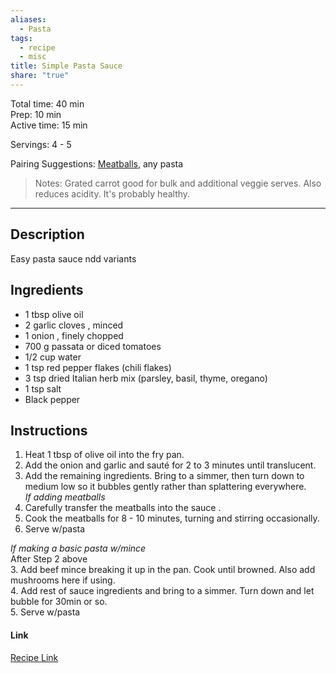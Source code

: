 ```yaml
---
aliases:
  - Pasta
tags:
  - recipe
  - misc
title: Simple Pasta Sauce
share: "true"
---
```

Total time: 40 min  
Prep: 10 min  
Active time: 15 min  
  
Servings: 4 - 5  
  
Pairing Suggestions: [Meatballs](./Meatballs.md), any pasta  
  
>Notes: Grated carrot good for bulk and additional veggie serves. Also reduces acidity. It's probably healthy.   
  
---  
## Description  
Easy pasta sauce ndd variants  
## Ingredients  
   
- 1 tbsp olive oil  
- 2 garlic cloves , minced  
- 1 onion , finely chopped  
- 700 g passata or diced tomatoes  
- 1/2 cup water  
- 1 tsp red pepper flakes (chili flakes)  
- 3 tsp dried Italian herb mix (parsley, basil, thyme, oregano)  
- 1 tsp salt  
- Black pepper  
## Instructions   
1. Heat 1 tbsp of olive oil into the fry pan.   
2. Add the onion and garlic and sauté for 2 to 3 minutes until translucent.   
3. Add the remaining ingredients. Bring to a simmer, then turn down to medium low so it bubbles gently rather than splattering everywhere.  
*If adding meatballs*  
3. Carefully transfer the meatballs into the sauce .  
4. Cook the meatballs for 8 - 10 minutes, turning and stirring occasionally.  
5. Serve w/pasta  
  
*If making a basic pasta w/mince*  
After Step 2 above  
3. Add beef mince breaking it up in the pan. Cook until browned. Also add mushrooms here if using.   
4. Add rest of sauce ingredients and bring to a simmer. Turn down and let bubble for 30min or so.   
5. Serve w/pasta  
  
#### Link  
[Recipe Link]()  
